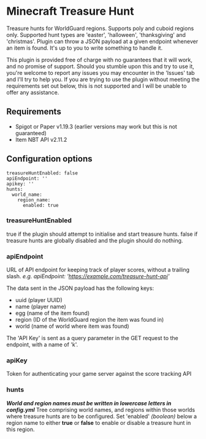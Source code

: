 # Minecraft Treasure Hunt
Treasure hunts for WorldGuard regions. Supports poly and cuboid regions only. Supported hunt types are 'easter', 'halloween', 'thanksgiving' and 'christmas'. Plugin can throw a JSON payload at a given endpoint whenever an item is found. It's up to you to write something to handle it.

This plugin is provided free of charge with no guarantees that it will work, and no promise of support. Should you stumble upon this and try to use it, you're welcome to report any issues you may encounter in the 'Issues' tab and I'll try to help you. If you are trying to use the plugin without meeting the requirements set out below, this is not supported and I will be unable to offer any assistance.

## Requirements
- Spigot or Paper v1.19.3 (earlier versions may work but this is not guaranteed)
- Item NBT API v2.11.2

## Configuration options
```
treasureHuntEnabled: false
apiEndpoint: ''
apikey: ''
hunts:
  world_name:
    region_name:
      enabled: true
```

### treasureHuntEnabled
true if the plugin should attempt to initialise and start treasure hunts.
false if treasure hunts are globally disabled and the plugin should do nothing.

### apiEndpoint
URL of API endpoint for keeping track of player scores, without a trailing slash.
_e.g. apiEndpoint: 'https://example.com/treasure-hunt-api'_

The data sent in the JSON payload has the following keys:
- uuid (player UUID)
- name (player name)
- egg (name of the item found)
- region (ID of the WorldGuard region the item was found in)
- world (name of world where item was found)

The 'API Key' is sent as a query parameter in the GET request to the endpoint, with a name of 'k'.

### apiKey
Token for authenticating your game server against the score tracking API

### hunts
_**World and region names must be written in lowercase letters in config.yml**_
Tree comprising world names, and regions within those worlds where treasure hunts are to be configured.
Set 'enabled' _(boolean)_ below a region name to either **true** or **false** to enable or disable a treasure hunt in this region.
